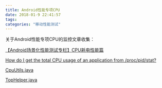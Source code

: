 ```yaml
---
title: Android性能专项CPU
date: 2018-01-9 22:41:57
tags:
categories: "移动性能测试"
---
```


关于Android性能专项CPU的监控文章收集：

[【Android场景化性能测试专栏】CPU耗电性能篇](https://www.qcloud.com/community/article/364036)

[How do I get the total CPU usage of an application from /proc/pid/stat?](https://codedump.io/share/ShTYuPaoKtYa/1/how-do-i-get-the-total-cpu-usage-of-an-application-from-procpidstat)

[CpuUtils.java](https://github.com/Tencent/GT/blob/master/android/app/src/main/java/com/tencent/wstt/gt/api/utils/CpuUtils.java)

[TopHelper.java](https://android.googlesource.com/platform/tools/tradefederation/+/master/src/com/android/tradefed/device/TopHelper.java)
